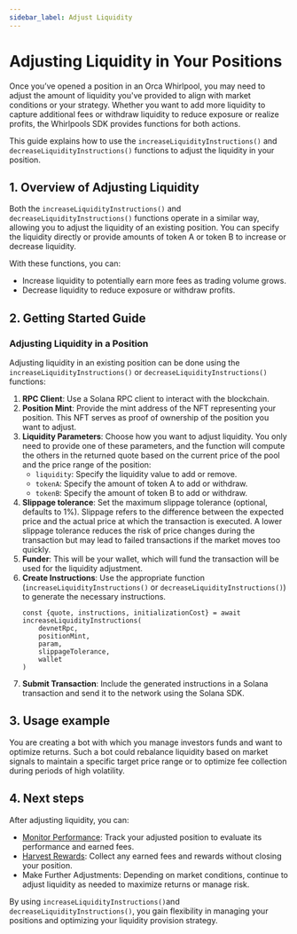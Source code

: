 ```yaml
---
sidebar_label: Adjust Liquidity
---
```


# Adjusting Liquidity in Your Positions

Once you’ve opened a position in an Orca Whirlpool, you may need to adjust the amount of liquidity you've provided to align with market conditions or your strategy. Whether you want to add more liquidity to capture additional fees or withdraw liquidity to reduce exposure or realize profits, the Whirlpools SDK provides functions for both actions.

This guide explains how to use the `increaseLiquidityInstructions()` and `decreaseLiquidityInstructions()` functions to adjust the liquidity in your position.

## 1. Overview of Adjusting Liquidity

Both the `increaseLiquidityInstructions()` and `decreaseLiquidityInstructions()` functions operate in a similar way, allowing you to adjust the liquidity of an existing position. You can specify the liquidity directly or provide amounts of token A or token B to increase or decrease liquidity.

With these functions, you can:
- Increase liquidity to potentially earn more fees as trading volume grows.
- Decrease liquidity to reduce exposure or withdraw profits.

## 2. Getting Started Guide

### Adjusting Liquidity in a Position

Adjusting liquidity in an existing position can be done using the `increaseLiquidityInstructions()` or `decreaseLiquidityInstructions()` functions:

1. **RPC Client**: Use a Solana RPC client to interact with the blockchain.
2. **Position Mint**: Provide the mint address of the NFT representing your position. This NFT serves as proof of ownership of the position you want to adjust.
3. **Liquidity Parameters**: Choose how you want to adjust liquidity. You only need to provide one of these parameters, and the function will compute the others in the returned quote based on the current price of the pool and the price range of the position:
    - `liquidity`: Specify the liquidity value to add or remove.
    - `tokenA`: Specify the amount of token A to add or withdraw.
    - `tokenB`: Specify the amount of token B to add or withdraw.
4. **Slippage tolerance**: Set the maximum slippage tolerance (optional, defaults to 1%). Slippage refers to the difference between the expected price and the actual price at which the transaction is executed. A lower slippage tolerance reduces the risk of price changes during the transaction but may lead to failed transactions if the market moves too quickly.
5. **Funder**: This will be your wallet, which will fund the transaction will be used for the liquidity adjustment.
6. **Create Instructions**: Use the appropriate function (`increaseLiquidityInstructions()` or `decreaseLiquidityInstructions()`) to generate the necessary instructions.
    ```tsx
    const {quote, instructions, initializationCost} = await increaseLiquidityInstructions(
        devnetRpc, 
        positionMint, 
        param, 
        slippageTolerance, 
        wallet
    )
    ```
7. **Submit Transaction**: Include the generated instructions in a Solana transaction and send it to the network using the Solana SDK.

## 3. Usage example

You are creating a bot with which you manage investors funds and want to optimize returns. Such a bot could rebalance liquidity based on market signals to maintain a specific target price range or to optimize fee collection during periods of high volatility.

## 4. Next steps

After adjusting liquidity, you can:

- [Monitor Performance](./02-Fetch%20Positions.md): Track your adjusted position to evaluate its performance and earned fees.
- [Harvest Rewards](./05-Harvest.md): Collect any earned fees and rewards without closing your position.
- Make Further Adjustments: Depending on market conditions, continue to adjust liquidity as needed to maximize returns or manage risk.

By using `increaseLiquidityInstructions()`and `decreaseLiquidityInstructions()`, you gain flexibility in managing your positions and optimizing your liquidity provision strategy.